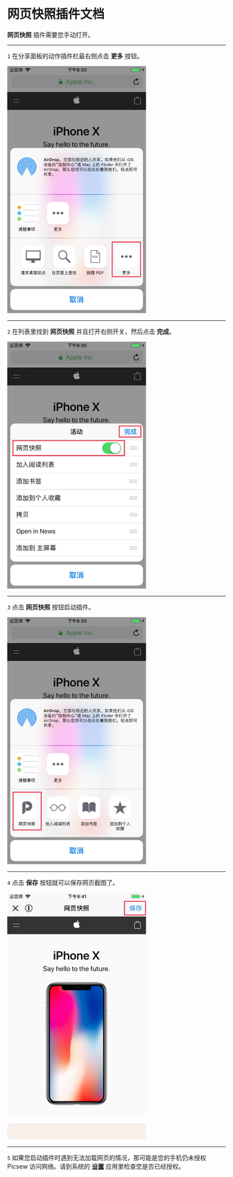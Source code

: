 # 网页快照插件文档

**网页快照** 插件需要您手动打开。

---

`1` 在分享面板的动作插件栏最右侧点击 **更多** 按钮。

<img src="../image/guide-web-snapshot-1.jpg" width="320" >

---

`2` 在列表里找到 **网页快照** 并且打开右侧开关，然后点击 **完成**。

<img src="../image/guide-web-snapshot-2.jpg" width="320" >

---

`3` 点击 **网页快照** 按钮启动插件。

<img src="../image/guide-web-snapshot-3.jpg" width="320" >

---

`4` 点击 **保存** 按钮就可以保存网页截图了。

<img src="../image/guide-web-snapshot-4.jpg" width="320" >

---

`5` 如果您启动插件时遇到无法加载网页的情况，那可能是您的手机仍未授权 Picsew 访问网络。请到系统的 [**设置**](app-settings:) 应用里检查您是否已经授权。
